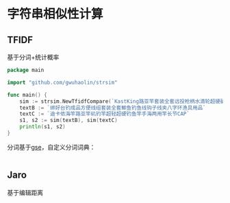 # 字符串相似性计算

## TFIDF

基于分词+统计概率

```go
package main

import "github.com/gwuhaolin/strsim"

func main() {
	sim := strsim.NewTfidfCompare(`KastKing路亚竿套装全套远投枪柄水滴轮超硬碳素杆抛竿海竿钓鱼竿`)
	textB := `绑好台钓成品方便线组套装全套鲫鱼钓鱼线钩子线夹八字环渔具用品`
	textC := `迪卡侬海竿路亚竿矶钓竿超轻超硬钓鱼竿手海两用竿长节CAP`
	s1, s2 := sim(textB), sim(textC)
	println(s1, s2)
}
```

分词基于[gse](http://github.com/go-ego/gse)，自定义分词词典：

```go

```

## Jaro

基于编辑距离

